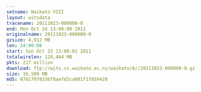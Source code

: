 ```yaml
---
setname: Waikato VIII
layout: witsdata
tracename: 20111023-000000-0
end: Mon Oct 24 13:00:00 2011
originalname: 20111023-000000-0
gzsize: 4,912 MB
len: 24:00:00
start: Sun Oct 23 13:00:01 2011
totalwirelen: 129,464 MB
pkts: 217 million
download: ftp://wits.cs.waikato.ac.nz/waikato/8//20111023-000000-0.gz
size: 16,589 MB
md5: 07817078336f8aefd2ca081f1f059420
---
```

